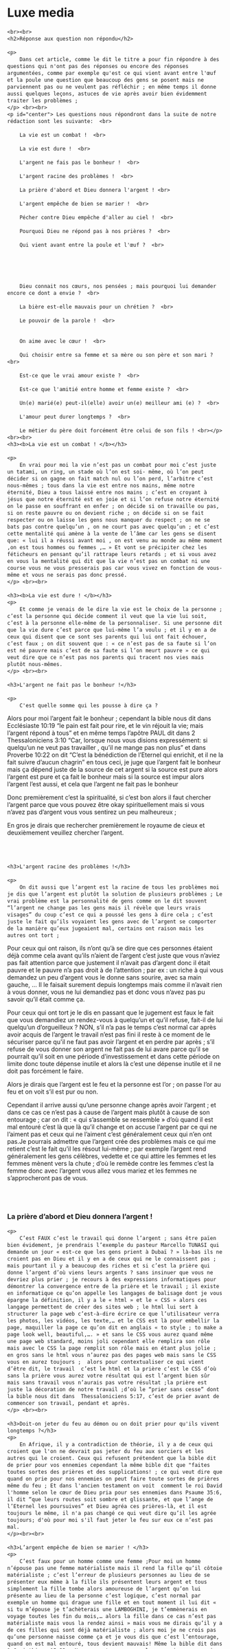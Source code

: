 <html>
    <head>
         <meta charset="UTF-8">
        <meta name="viewport"  content="width=device-width, initial-scale=1.0">
        <meta name="description" content="ce site répond aux question que l'on ne trouve pas des réponses">
        <meta name="robots" content="index, follow">
        <title>Luxe media</title>
        <link rel="stylesheet" href="luxe media.css">
    </head>
    <body>
        <br><br> <br><br><br>
        <h1>Luxe media</h1>

    <br><br>
    <h2>Réponse aux question non répondu</h2>

    <p>
        Dans cet article, comme le dit le titre a pour fin répondre à des questions qui n'ont pas des réponses ou encore des réponses argumentées, comme par exemple qu'est ce qui vient avant entre l'œuf et la poule une question que beaucoup des gens se posent mais ne parviennent pas ou ne veulent pas réfléchir ; en même temps il donne aussi quelques leçons, astuces de vie après avoir bien évidemment traiter les problèmes ;
    </p> <br><br>
    <p id="center"> Les questions nous répondront dans la suite de notre rédaction sont les suivante:  <br>

        La vie est un combat !  <br>
        
        La vie est dure !  <br>
        
        L'argent ne fais pas le bonheur !  <br>
        
        L'argent racine des problèmes !  <br>
        
        La prière d'abord et Dieu donnera l'argent ! <br> 
        
        L'argent empêche de bien se marier !  <br>
        
        Pécher contre Dieu empêche d'aller au ciel !  <br>
        
        Pourquoi Dieu ne répond pas à nos prières ?  <br>
        
        Qui vient avant entre la poule et l'œuf ?  <br>
        
         
        
         
        
        Dieu connait nos cœurs, nos pensées ; mais pourquoi lui demander encore ce dont a envie ?  <br>
        
        La bière est-elle mauvais pour un chrétien ?  <br>
        
        Le pouvoir de la parole !  <br>
        
        
        On aime avec le cœur !  <br>
        
        Qui choisir entre sa femme et sa mère ou son père et son mari ?  <br>
        
        Est-ce que le vrai amour existe ?  <br>
        
        Est-ce que l'amitié entre homme et femme existe ?  <br>
        
        Un(e) marié(e) peut-il(elle) avoir un(e) meilleur ami (e) ?  <br>
        
        L'amour peut durer longtemps ?  <br>
        
        Le métier du père doit forcément être celui de son fils ! <br></p> <br><br>
    <h3><b>La vie est un combat ! </b></h3> 

    <p>
        En vrai pour moi la vie n’est pas un combat pour moi c’est juste un tatami, un ring, un stade où l’on est soi- même, où l’on peut décider si on gagne on fait match nul ou l’on perd, l’arbitre c’est nous-mêmes ; tous dans la vie est entre nos mains, même notre éternité, Dieu a tous laissé entre nos mains ; c’est en croyant à jésus que notre éternité est en joie et si l’on refuse notre éternité on le passe en souffrant en enfer ; on décide si on travaille ou pas, si on reste pauvre ou on devient riche ; on décide si on se fait respecter ou on laisse les gens nous manquer du respect ; on ne se bats pas contre quelqu’un , on ne court pas avec quelqu’un ; et c’est cette mentalité qui amène à la vente de l’âme car les gens se disent que: « lui il a réussi avant moi , on est venu au monde au même moment ,on est tous hommes ou femmes ,… » Et vont se précipiter chez les féticheurs en pensant qu’il rattrape leurs retards ; et si vous avez en vous la mentalité qui dit que la vie n’est pas un combat ni une course vous ne vous presserais pas car vous vivez en fonction de vous-même et vous ne serais pas donc pressé.
    </p> <br><br>

    <h3><b>La vie est dure ! </b></h3>
    <p>
        Et comme je venais de le dire la vie est le choix de la personne ; c’est la personne qui décide comment il veut que la vie lui soit, c’est à la personne elle-même de la personnaliser. Si une personne dit que la vie dure c’est parce que lui-même l’a voulu ; et il y en a de ceux qui disent que ce sont ses parents qui lui ont fait échouer, c’est faux ; on dit souvent que : « ce n’est pas de sa faute si l’on est né pauvre mais c’est de sa faute si l’on meurt pauvre » ce qui veut dire que ce n’est pas nos parents qui tracent nos vies mais plutôt nous-mêmes.
    </p> <br><br>

    <h3>L'argent ne fait pas le bonheur !</h3>

    <p>
        C'est quelle somme qui les pousse à dire ça ? 

Alors pour moi l’argent fait le bonheur ; cependant la bible nous dit dans Ecclésiaste 10:19 “le pain est fait pour rire, et le vin réjouit la vie; mais l’argent répond à tous” et en même temps l’apôtre PAUL dit dans 2 Thessaloniciens 3:10 “Car, lorsque nous vous disions expressément: si quelqu’un ne veut pas travailler , qu’il ne mange pas non plus” et dans Proverbe 10:22 on dit “C’est la bénédiction de l’Eternel qui enrichit, et il ne la fait suivre d’aucun chagrin” en tous ceci, je juge que l’argent fait le bonheur mais ça dépend juste de la source de cet argent si la source est pure alors l’argent est pure et ça fait le bonheur mais si la source est impur alors l’argent l’est aussi, et cela que l’argent ne fait pas le bonheur  

Donc premièrement c’est la spiritualité, si c’est bon alors il faut chercher l’argent parce que vous pouvez être okay spirituellement mais si vous n’avez pas d’argent vous vous sentirez un peu malheureux ;  

En gros je dirais que rechercher premièrement le royaume de cieux et deuxièmement veuillez chercher l’argent.
    </p> <br><br>

    <h3>L'argent racine des problèmes !</h3>

    <p>
        On dit aussi que l’argent est la racine de tous les problèmes moi je dis que l’argent est plutôt la solution de plusieurs problèmes ; Le vrai problème est la personnalité de gens comme on le dit souvent “l’argent ne change pas les gens mais il révèle que leurs vrais visages” du coup c’est ce qui a poussé les gens à dire cela ; c’est juste le fait qu’ils voyaient les gens avec de l’argent se comporter de la manière qu’eux jugeaient mal, certains ont raison mais les autres ont tort ; 

Pour ceux qui ont raison, ils n’ont qu’à se dire que ces personnes étaient déjà comme cela avant qu’ils n’aient de l’argent c’est juste que vous n’aviez pas fait attention parce que justement il n’avait pas d’argent donc il était pauvre et le pauvre n’a pas droit à de l’attention ; par ex : un riche à qui vous demandez un peu d’argent vous le donne sans sourire, avec sa main gauche, ... Il le faisait surement depuis longtemps mais comme il n’avait rien à vous donner, vous ne lui demandiez pas et donc vous n’avez pas pu savoir qu’il était comme ça. 

Pour ceux qui ont tort je le dis en passant que le jugement est faux le fait que vous demandiez un rendez-vous à quelqu’un et qu’il refuse, fait-il de lui quelqu’un d’orgueilleux ? NON, s’il n’a pas le temps c’est normal car après avoir acquis de l’argent le travail n’est pas fini il reste à ce moment de le sécuriser parce qu'il ne faut pas avoir l’argent et en perdre par après ; s’il refuse de vous donner son argent ne fait pas de lui avare parce qu’il se pourrait qu’il soit en une période d’investissement et dans cette période on limite donc toute dépense inutile et alors là c’est une dépense inutile et il ne doit pas forcément le faire.  

Alors je dirais que l’argent est le feu et la personne est l’or ; on passe l’or au feu et on voit s’il est pur ou non. 

Cependant il arrive aussi qu’une personne change après avoir l’argent ; et dans ce cas ce n’est pas à cause de l’argent mais plutôt à cause de son entourage ; car on dit : « qui s’assemble se ressemble » d’où quand il est mal entouré c’est là que là qu’il change et on accuse l’argent par ce qui ne l’aiment pas et ceux qui ne l’aiment c’est généralement ceux qui n’en ont pas.Je pourrais admettre que l’argent crée des problèmes mais ce qui me retient c’est le fait qu’il les résout lui-même ; par exemple l’argent rend généralement les gens célèbres, vedette et ce qui attire les femmes et les femmes mènent vers la chute ; d’où le remède contre les femmes c’est la femme donc avec l’argent vous allez vous mariez et les femmes ne s’approcheront pas de vous.
    </p> <br><br>
    <h3>La prière d’abord et Dieu donnera l’argent !</h3>

    <p>
        C’est FAUX c’est le travail qui donne l’argent ; sans être païen bien évidement, je prendrais l’exemple du pasteur Marcello TUNASI qui demande un jour « est-ce que les gens prient à Dubaï ? » là-bas ils ne croient pas en Dieu et il y en a de ceux qui ne le connaissent pas ; mais pourtant il y a beaucoup des riches et si c’est la prière qui donne l’argent d’où viens leurs argents ? sans insinuer que vous ne devriez plus prier ; je recours à des expressions informatiques pour démontrer la convergence entre de la prière et le travail ; il existe en informatique ce qu’on appelle les langages de balisage dont je vous épargne la définition, il y a le « html » et le « CSS » alors ces langage permettent de créer des sites web ; le html lui sert à structurer la page web c’est-à-dire écrire ce que l’utilisateur verra les photos, les vidéos, les texte,… et le CSS est là pour embellir la page, maquiller la page ce qu’on dit en anglais « to style ; to make a page look well, beautiful,…. » et sans le CSS vous aurez quand même une page web standard, moins joli cependant elle remplira son rôle mais avec le CSS la page remplit son rôle mais en étant plus jolie ; en gros sans le html vous n’aurez pas des pages web mais sans le CSS vous en aurez toujours ;  alors pour contextualiser ce qui vient d’être dit, le travail  c’est le html et la prière c’est le CSS d’où sans la prière vous aurez votre résultat qui est l’argent bien sûr mais sans travail vous n’aurais pas votre résultat ;la prière est juste la décoration de notre travail ;d’où le “prier sans cesse” dont la bible nous dit dans  Thessaloniciens 5:17, c’est de prier avant de commencer son travail, pendant et après. 
    </p> <br><br>

    <h3>Doit-on jeter du feu au démon ou on doit prier pour qu'ils vivent longtemps ?</h3>
    <p>
        En Afrique, il y a contradiction de théorie, il y a de ceux qui croient que l'on ne devrait pas jeter du feu aux sorciers et les autres qui le croient. Ceux qui refusent prétendent que la bible dit de prier pour vos ennemies cependant la même bible dit que "faites toutes sortes des prières et des supplications! ; ce qui veut dire que quand on prie pour nos ennemies on peut faire toute sortes de prières même du feu ; Et dans l'ancien testament on voit  comment le roi David l'homme selon le cœur de Dieu pria pour ses ennemies dans Psaume 35:6, il dit “que leurs routes soit sombre et glissante, et que l’ange de l’Eternel les poursuives” et Dieu agréa ces prières-là, et il est toujours le même, il n'a pas changé ce qui veut dire qu’il les agrée toujours; d'où pour moi s'il faut jeter le feu sur eux ce n’est pas mal. 
    </p><br><br>

    <h3>L’argent empêche de bien se marier ! </h3>
    <p>
        C’est faux pour un homme comme une femme ;Pour moi un homme n’épouse pas une femme matérialiste mais il rend la fille qu’il côtoie matérialiste ; c’est l’erreur de plusieurs personnes au lieu de se présenter eux même à la fille ils présentent leurs argent et tous simplement la fille tombe alors amoureuse de l’argent qu’on lui présente au lieu de la personne c’est logique, c’est normal par exemple un homme qui drague une fille et en tout moment il lui dit « si tu m’épouse je t’achèterais une LAMBOGHINI, je t’emmènerais en voyage toutes les fin du mois,… alors la fille dans ce cas n’est pas matérialiste mais vous la rendez ainsi » mais vous me dirais qu’il y a de ces filles qui sont déjà matérialiste ; alors moi je ne crois pas qu’une personne naisse comme ça et je vous dis que c’est l’entourage, quand on est mal entouré, tous devient mauvais! Même la bible dit dans 1 Corinthiens 15:33 « Ne vous y trompez pas: les mauvaises compagnies corrompent les bonnes mœurs » alors il se ferait que la personne soit corrompu par ses amis ou encore si la personne est entouré des personnes jalouse d’elle alors elle les feras confiance cependant qu’ils ne sont pas des vrais amis et hantés par cette jalousie ils l’induirons en erreur en le rendant matérialiste ; (donc dans tous ce qui est écrit là on peut comprendre que le choix de son entourage est d’importance capitale pour la vie d’une personne) ;
    </p> <br><br>

    <h3>Pécher contre Dieu empêche d’aller au ciel !</h3>
    <p>
        C’est faux la bible ne dit pas respect le seigneur jésus et tu seras sauvé donc tu iras au ciel mais la bible dit croit au seigneur jésus et tu seras sauvé toi et ta famille dans acte16 :31 ce qui veut dire que la condition pour aller au ciel n’est pas de respecter Dieu mais plutôt de croire en lui ; respecter Dieu dont il est question ici c’est poser des actes bons c’est ne pas pécher contre Dieu ; alors il y a de ceux qui ne croient pas en Dieu mais qui pose des actes bons iront-il au ciel ? Non, ils n’iront pas au ciel car ils n’ont pas les critères voulus, recherchés ; Et une personne qui crois en Dieu et qui est pécheur ira-t-il au ciel ? Oui, il ira au ciel car les critères recherchés ; En gros j’expliquerais ceci en un exemple où Dieu est un papa physique et l’homme est l’enfant biologique de ce papa ; ce qui est vrai et que quand on croit en Dieu on devient son enfant ; un papa qui a deux, trois enfants l’un d’eux ne le respectent pas et les autres le respecte ; s’il meurt cet enfant qui ne le respecte auras toujours sa part d’héritage à moins qui ne le refuse lui-même et ces autres qui les respectaient en auront aussi ; mais de son vivant s’il entendait que cet enfant qui ne le respecte pas  se mariait il ne viendrait pas ou si cette enfant majeure lui demandais de l’argent il ne lui donnera pas ; mais si c’était l’un de ses enfant qui le respecte il le ferais ;cependant s’il entendait que son enfant qui ne le respecte pas est en état d’arrestation il viendra peu importe l’état de leur relation étant donné que c’est son sang et il demeure toujours son enfant, e cela comme il ferais pour les autres ; c’est de même pour Dieu quand bien même qu’il soit plus responsable que les parents de ce monde, cependant si les parent de ce monde peuvent le faire à combien plus forte raison lui plus responsable qu’eux ; d’où quand on croit en Dieu on devient enfant de Dieu et si on ne le respecte plus on demeure toujours son fils et si on est sous les griffes du lion il viendras nous secourir ; alors vous vous dirais pourquoi dans ce cas respecter Dieu ? Alors respecter Dieu est important car on est près de lui et tous ce qu’on lui demande il nous le donne il prend soin de nous de manière soignée ; 
    </p> <br><br>

    <h3>Pourquoi Dieu ne répond pas à nos prières ?</h3>

    <p>
        Généralement ce sont les prières de demande ! Alors pour moi la non-réponse de Dieu à nos prières est dû à plusieurs raison : 

La prière peut ne pas être exaucé parce qu’elle est mal faite ; par exemple une prière adressée à Dieu comment vous préciserez que c’est le Dieu avec « d » majuscule ? Cependant Dieu a déjà élevé un nom aux dessus de tous les noms le nom que nous devions prier ; alors qu’on vous dite dans votre prière « Dieu » alors c’est une balle perdue et Dieu n’est pas ce qu’on dit en LINGALA « KUCHA » il ne va pas se précipiter, se disputer pour votre prière et donc votre prière restera donc comme ça ; 

La prière peut ne pas être exaucé parce que vous demandez une chose qui n’est pas encore de votre niveau ; par exemple un enfant qui demande à son père milliardaire une jeep ; Bien que son père peut bien le lui acheter mais ne le feras pas parce qu’il n’a pas l’âge  ou s’il ferait il le lui achèterait mais ne lui laisserait pas le rouler et donc il lui engagera un chauffeur ; d’où certaines choses que vous demandez vous l’avez pas directement parce que ce n’est pas encore votre niveau mais vous l’avez juste avec le temps vous le verrez ; Et aussi parfois Dieu nous donne la voiture mais nous donne un chauffeur pour ça parce que ce n’est pas encore le temps ;vous verrez que vous demandez à Dieu de l’argent et ne vous le donne pas directement mais permet à ce qu’une personne vous prenne en charge en vous donnant tous ce que dont vous aurez envie ; c’est votre argent mais Dieu ne vous le donne pas ;ce niveau peut être votre âge physique par exemple vous demander à Dieu le mariage cependant vous n’avez que 13ans alors Dieu vous exaucera mais vous ne le verrez pas directement mais dans le temps oui ;ce niveau peut aussi être votre âge spirituel par exemple vous demander à Dieu la célébrité mais il voit que vous n’avez pas assez de notion en tête , et vous ne savez pas parler une langue officielle correctement alors il ne vous le donnera pas aussi longtemps vous n’avez pas encore arranger ça de peur que vous soyez célèbre en disant des bêtises; ce  niveau peut être état civile , par exemple vous êtes homme de Dieu est vous voulez que Dieu vous rende grand cependant vous êtes célibataire il ne vous le permettra pas , parce que le diable essayerais de vous avoir par la femme et le péché qui viens à travers la femme est très efficace alors il vous faut être marié comme ça vous serais exempté du péché à travers elles ; 

La prière peut ne pas être exaucé par ce que la motivation est mauvaise ; Alors si vous êtes parent et votre enfant viens vous demander le couteau un jour et vous lui demandez pour quoi et il vous dit qu’il veut poignarder quelqu’un le lui donneriez-vous ?  Non, étant bon parent et même si vous étiez un criminel vous ne le feriez toujours pas mais s’il vous disait qu’il voulait peler une orange vous le lui donnerais ; 

C’est de même avec Dieu, cependant lui sonde les cœurs et les reins d’où quand il voit que vos motivations ne sont pas bien alors il ne vous le donne pas ; par exemple vous demandez à Dieu de vous donner l’argent mais dans votre tête vous avez l’idée de vivre la vie de débauche par après en vous sondant il le verra et vous donnera pas cet argent ; 

La prière peut ne pas être exaucé parce que la demande est idiote ou elle n’est pas conforme à ses principes ; Alors si votre enfant vous demandait un jour de lui acheter une cigarette cependant vous ne fumez pas et vous n’aimez pas que l’on fume à votre ou qu’il vous dit d’écrire pour lui parce qu’il n’a pas de stylo, le feriez-vous ? Non, tout simplement car il n’a qu’à vous demander de lui donner le stylo et écrire lui-même ; c’est de même avec Dieu, vous lui demandez de vous donner la nourriture à manger pour un jour, mais il ne le fera pas ce que vous pouvez demander soit l’argent ou encore l’intelligence pour avoir l’argent et pouvoir vous acheter la nourriture à manger de tous les jours ; ou encore vous êtes prostitué si vous prier en disant je sors et je veux que beaucoup de garçon m’appelle, il ne vous exaucera pas ;
    </p> <br><br>
    <h3>Qui vient avant entre la poule et l’œuf ?</h3>
    <p>
        L’œuf est une cellule, la poule est un être directement on pourrait dire que la cellule précède mais moi je dis le contraire la poule qui viens avant ; pour vous le prouver je retournerais au commencement pour ceux qui croient au créationnisme, alors le cinquième jour si vous lisez livre de genèse vous verrez que Dieu créa les oiseaux et non les cellules et là on peut dire qu'il avait créé aussi la poule ; d’où c’est la poule qui vient avant. 
    </p> <br><br>

    <h3>Dieu connait nos cœurs, nos pensées mais pour quoi on devra encore lui demander ce dont on a envie ?</h3>
    <p>
        Pour répondre à ceci je prendrais un exemple où vous êtes parent et vous voyez votre enfant revenir avec des lèvres sèches et vous savez qu’il a soif mais aussi longtemps qu’il ne vous le demande pas vous ne le lui donnerez pas ; un exemple plus explicite est celui d’une fille qui voit qu’un garçon est amoureux d’elle mais il n’ose lui dire la fille n’ira pas en première de peur que le garçon ne prenne son cœur pour acquis alors elle attendra que le gars vienne vers elle, d’où si le garçon viens vers elle alors elle acceptera et lui donnera son cœur ; Et Dieu est aussi d’une part donc si vous ne lui demandez pas il ne vous le donnera pas ; Et d’ailleurs la fois où Dieu a donné à l’homme sans qu’il ne le demande, ça s’est retourné contre lui parce que après l’homme ne mange le fruit interdit il a dit c’est la femme que tu m’as donné synonyme du fait que s’il ne lui avait pas donné cette femme il ne serait pas tombé dans ce piège ; d’où si on vous donne quelque chose sans que vous n’ayez demandé, elle n’a pas de valeur même si vous aviez réellement envie de ça ,mais si c’est vous-même qui avez demandé ça vous l’aurez à cœur et vous supporterais tous ce qui viendra après ça ;
    </p> <br><br>
    <h3>La bière, est-elle mauvaise pour un chrétien ? </h3>

    <p>
        La plupart des chrétiens disent que boire la bière est mauvais selon la bible ; mais la bible  n’est pas  claire à ce sujet ;  cependant, ce que la bible interdit est de s’enivrer parce que les paroles d’un chrétien ont du pouvoir alors en étant ivre un chrétien peut dire du n’importe quoi ce qui pourrait avoir des répercutions ; cependant avant d’être ivre il faut d’abord boire, la bible n’interdit que la deuxième étape ce qui veut dire que la première est alors permise ; mais toujours dans la bible il y a une personne au nom de Samson, dans Juges 13:4-5 la bible nous fait voir les injonctions donné à sa mère quand elle était enceinte de lui et on peut y voir clairement qu’on l’a aussi interdit de boire du vin ou de liqueur forte parce qu’elle enfantera le celui qui délivrera Israël de la main de philistins; et encore une autre personne au nom de jean baptiste, dans Luc 1:13-15 on voit l’ange Gabriel qui s’adresse à Zacharie en disant que sa femme lui enfantera un fils et celui-ci ne boira ni vin ou liqueur enivrante car il sera grand devant le seigneur et par là je déduis que la bière c’est pour des personnes normal, les commun de mortel et ceux qui sont exceptionnel ne devront pas en boire.
    </p> <br><br>

    <h3>Le pouvoir de la parole ! </h3>

    <p>
        Au commencement était la parole et la parole était avec Dieu et la parole était Dieu comme le dit jean1 :1 

Alors la parole est pour moi ce qui sort de la bouche et ce qui reste en tête ; les deux sont différents ; Alors ce qui sors de la bouche a un pouvoir à deux sources différentes la première c’est quand elle est accompagné du nom de jésus ce nom élevé aux dessus de tout nom ; alors quand vous faites votre qui honore Dieu et vous y mettez votre  foi vous le verrez s’accomplir ; comme la bible le dit celui qui a la foi peut même déplacer une montagne (montagne désigne grand problème, grand obstacle,…) Alors si vous faites une déclaration réfléchit, raisonnable au nom de jésus et vous y mettais la foi ça s’accomplira ; et deuxièmement c’est quand vous faites des mauvaises déclaration(malédiction) alors dans ce cas le pouvoir derrière viens du diable ce sont les sorciers qui profitent de ce que vous dite pour les accomplir et avoir leurs gains ; il y a aussi ce qui ne sors pas de votre bouche, alors ce que vous vous dites dans la tête est généralement sur vous-même alors ce qui ne sors pas de votre elle sort sous forme d’acte, d’action ; alors ce que vous vous dites dans la tête aujourd’hui deviens vos actes demain ; le pouvoir derrière ceci est un pouvoir naturel, c’est la loi de la nature si on peut dire ; Alor de diable sachant cet pouvoir il vient et inspire des choses mauvaise, d’où veillez sur votre pensé et ne laisser rien de mal y passer.
    </p> <br><br>
    
    <h3>On aime avec le cœur ! </h3>

    <p>
        Déjà je commence par vous dire que c'est faux ; Le cœur est un muscle je me demande comment elle peut être siège de sentiment ? Ce que un jour on risquerait de nous faire croire que la colère réside dans les biceps ! D'où, l'on aime à travers son cerveau ; Quand une personne tombe amoureuse c'est que ses yeux informe à son cerveau la beauté qui est devant lui et les oreilles informent la belle qu'elle peut entendre à l'instant le cerveau devient amoureux le cœur, lui, il bat à un rythme inhabituel car c'est un réflexe ; car, même un chanteur qui monte sur scène, a cette même sensation que j'appelle stresse.
    </p> <br><br>

    <h3></h3>

    <p>
        Alors, premièrement il faudrait savoir que le cœur est divisé en trois parties : <br> <br>
        <img src="exemple.png" alt=""> <br> <br>
  

Certes ce n'est pas la vraie forme du cœur mais je l'utilise pour l'explication juste ; Alors en A il y a Dieu ou le diable, en B il y a ses parents, ses frères, ses sœurs, la musique, le sport et en C il y a sa femme ou son mari, ses amis, .... En gros la partie B est où réside l'amour établit, obligé ou encore inné ; et en C c'est l'amour acquis dans sa vie ; l’on né en aimant nos parents déjà mais c'est après qu'on grandisse qu'on aime nos amies. Alors je répondrais sous deux angles ; premièrement sa mère ou son père est classé en partie B ce qui est supérieur à C, d'où l'amour pour ses parents est supérieur à celui pour son mari ou sa femme; mais il arrive très souvent des situations compliqué où il faut choisir entre son mari ou sa femme et son père ou sa mère; comme l'exemple populaire dont l'on est dans un bateau et il y a chavirement , après s'être sauvé qui choisir entre sa femme et sa mère ; alors ici les choses sont compliqué mais en réfléchissant, on peut clairement voir que sa femme est son future et sa mère est son passé , vaut mieux sauver son futur que son passé ; et là tout le monde est d'accord avec moi . De plus, la bible dit "l'homme quittera sa maison, ses parents et s'attachera à sa femme" et quand ils se marient ils deviennent une chaire ; donc pour se sauver il faut aussi sauver son homme ou sa femme au cas contraire c'est s'être à moitié sauvé. (Mais si au cas de l'exemple que j'ai donné il y aussi son enfant il faudrait sauver son fils). Mais la plupart de temps les gens boudent ce raisonnement parce qu'ils n'ont pas des femmes mais des partenaires de sexe ce qui fait qu'ils ne sont pas capables d'accepter ce raisonnement parce que si l'on a une femme digne du nom ce raisonnement est tout juste. 
    </p>

    <h3>Est-ce que le vrai amour existe ? </h3>

    <p>
        Premièrement il existe plusieurs amours : l’amour entre copain et copine, entre ami, entre frère, … ; mais ce qui nous concerne et  ce qui intéresse tout le monde c’est l’amour entre copain et copine ; ce qui a poussé les gens à dire que le vrai amour n’existe c’est le fait qu’ils se soit trompé ; la plupart de gens appelle de l’affection qu’ils ont eu acquérir avec le temps pour quelqu’un « amour » et une fois trompé ils disent que le vrai amour n'existe pas; le vrai amour existe juste que l’on ne devrait pas confondre les choses l’amour c’est l’amour et l’affection c’est l’affection ; quand l'on s'aime pour de vrai ça dure et c'est pure;(Si un homme te trompe, tu le pardonne et le refait encore; Il faut comprendre que toi t'es juste sa base et les autres sont juste pour jouer)
    </p> <br><br>

    <h3>Existe -t-il amitié entre homme et femme ?</h3>

    <p>
        Pour moi l'amitié entre homme et femme existe mais ce qui fait que les gens quittent ou veulent quitter d'ami à petit ami, je peux vous dire que c'est soit la personne se trompe ou c'est un loup déguisé en agneau; mais ça peut aussi ne pas être une de ces raisons et être le vrai amour juste que le cerveau a du mal interpréter le message; cependant, le cas où la personne se trompe est comme j'ai dit récemment, la personne confond l'affection qui l'a dû acquérir avec le temps pour la personne à de l'amour, c'est ce qui arrive couramment et fait dire aux gens que l'amitié homme et femme n'existe pas ;et aussi le cas où la personne se déguise, alors ça arrive fréquemment  aux personnes qui ont soit disant du caractère, alors la personne voit qu'en approche direct il ne réussira pas à l’avoir alors il se fait passer pour un ami et tente de se rapprocher de la personne une fois rapproché il avoue ce qu'il garde depuis ; et le cas où c’est le vrai amour arrive quand la personne ne captent pas bien le message, alors son cerveau lui parle de mariage et lui capte amitié et c’est après qu’il commence à se rendre compte que c’est censé être l’amour et cherche à se rattraper.
    </p> <br><br>

    <h3>Un(e) marié(e), peut-t-il avoir un(e) meilleur(e) ami(e) ? </h3>

    <p>
        C'est une question que les personnes infidèles posent trop ; Pour moi, ça ne devrait pas exister, parce que t'as ton mari ou ta femme, c'est lui(elle) ton(ta) meilleur ami(e) et c'est illogique que l'on prétende avoir un(e) autre meilleur ami(e) ; Mais avoir un ami tout simplement là ce n'est pas mal; Mais il existe de ceux qui n'aime pas que leurs conjoints aient des amis de sexe opposé en prétendant qu'ils sont jaloux, moi j'appelle ça être possessif car la jalousie étant important pour des personnes qui s'aiment reste en soi-même, dans ses yeux, c'est juste un petit pincement de cœur et le fait d'être possessif accélère la séparation d'un couple, tue l'amour même.
    </p> <br><br>

    <h3>L'amour peut durer longtemps ? </h3>

    <p>
        Alors ici on parle de l'amour et non de l'affection, je pense avoir éclairé les esprits à ce sujet; alors le vrai, amour pure est éternel différent de l'affection qui après un moment disparait, mais les même les choses qui éteignent l'affection sont celle qui diminue l'amour mais ne la fait jamais disparaître le vrai amour ne s'éteint jamais mais ces choses font que les personnes s'aiment toujours mais soit ils disputent à tous moment (les immatures) et ceux qui s'éloignent; se séparent pour la vivre en paix chose qui arrive pas, d'où on distinguerais deux amours: abstrait et concret; l'amour abstrait est éternelle mais le concret ne l'est pas ; d'où pour vivre un amour complet c'est à dire abstrait comme concret il faut: la tolérance, le respect, la discrétion, la prière, la communication ( la plupart de gens après mariage pense que ce n'est plus la peine d'avoir le temps de converser, chose fausse car le dialogue fait grandir l'amour concret et aussi ceux qui pensent que après mariage ce n'est plus la peine de rire ensemble c'est faux), l'argent, les cadeaux et surprises qui créent des souvenirs.
    </p> <br><br>

    <h3>Le métier du père doit forcément être celui du fils !</h3>

    <p>
        Le métier du père doit forcément être celui du fils ! 

Alors actuellement c’est plus courant de voir les parents obliger à leurs enfants ce qu’ils feront dans la vie ; Alors fréquemment on condamne les parents mais moi je pense que les deux ont raison et c’est les parents qui juste fait une petite erreur ; parce que en vous mettant à la place du parent toi-même t’es respecté grande, classe et ton fils fait un travail de basse classe ça te ridiculisera, t’auras honte sur ce tu l’empêcheras de le faire ; et en se mettant à la place de l’enfant aucune personne n’aime se sentir bas, n’aime qu’on l’oblige quelque chose et cela même si il est encore petit ; d’où il n’aimera pas que son père ne l’oblige à faire quelque chose et surtout si c’est quelque chose qu’il n’aime pas ; là où je condamne les parents c’est le fait qu’ils n’aie pas utiliser une technique de manipulation ; on est incapable de faire quelque chose que quand l’on ne l’aime pas pour appuyer ceci je donnerais mon propre exemple : j’aime pas le dessin artistique, et en classe j’étais incapable de faire même le schéma d’une cellule végétale cependant j’obtenais 80 sur 80 en chimie matière jugé difficile mais parce que je l’aimais je pouvais, mais comme je n'aime pas le dessin, je ne pouvais pas ; Alors selon moi ce qu’il faut c’est donner cette amour à l’enfant, par exemple si vous voulez votre enfant grand entrepreneur il suffit juste de l’emmener dès son enfance à des conférence et il prendra plaisir ; ou encore si vous le voulez un basketteurs emmener le à des matches de basket et il prendra plaisir ; et les parents prenne souvent plaisir de le laisser grandir puis de l’orienter par force par après.
    </p> <br><br>


    </body>
</html>
